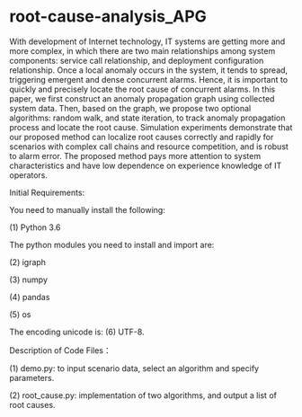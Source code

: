 # root-cause-analysis_APG

  With development of Internet technology, IT systems are getting more and more complex, in which there are two main relationships among system components: service call relationship, and deployment configuration relationship. Once a local anomaly occurs in the system, it tends to spread, triggering emergent and dense concurrent alarms. Hence, it is important to quickly and precisely locate the root cause of concurrent alarms. In this paper, we first construct an anomaly propagation graph using collected system data. Then, based on the graph, we propose two optional algorithms: random walk, and state iteration, to track anomaly propagation process and locate the root cause. Simulation experiments demonstrate that our proposed method can localize root causes correctly and rapidly for scenarios with complex call chains and resource competition, and is robust to alarm error. The proposed method pays more attention to system characteristics and have low dependence on experience knowledge of IT operators.

Initial Requirements:

You need to manually install the following:

(1) Python 3.6

The python modules you need to install and import are:

(2) igraph

(3) numpy

(4) pandas

(5) os

The encoding unicode is: (6) UTF-8.

Description of Code Files：

(1) demo.py: to input scenario data, select an algorithm and specify parameters.

(2) root_cause.py: implementation of two algorithms, and output a list of root causes.

